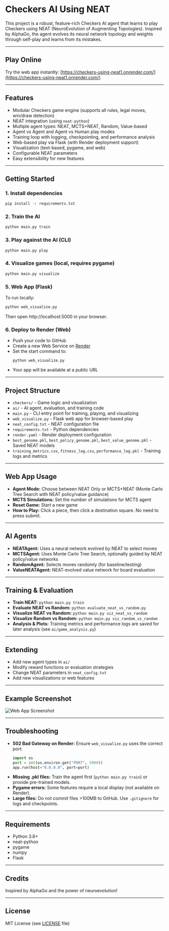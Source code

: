 # Checkers AI Using NEAT

This project is a robust, feature-rich Checkers AI agent that learns to play Checkers using NEAT (NeuroEvolution of Augmenting Topologies). Inspired by AlphaGo, the agent evolves its neural network topology and weights through self-play and learns from its mistakes.

---

## Play Online

Try the web app instantly: [https://checkers-using-neat1.onrender.com/](https://checkers-using-neat1.onrender.com/)

---

## Features
- Modular Checkers game engine (supports all rules, legal moves, win/draw detection)
- NEAT integration (using `neat-python`)
- Multiple agent types: NEAT, MCTS+NEAT, Random, Value-based
- Agent vs Agent and Agent vs Human play modes
- Training loop with logging, checkpointing, and performance analysis
- Web-based play via Flask (with Render deployment support)
- Visualization (text-based, pygame, and web)
- Configurable NEAT parameters
- Easy extensibility for new features

---

## Getting Started

### 1. Install dependencies
```bash
pip install -r requirements.txt
```

### 2. Train the AI
```bash
python main.py train
```

### 3. Play against the AI (CLI)
```bash
python main.py play
```

### 4. Visualize games (local, requires pygame)
```bash
python main.py visualize
```

### 5. Web App (Flask)
To run locally:
```bash
python web_visualize.py
```
Then open http://localhost:5000 in your browser.

### 6. Deploy to Render (Web)
- Push your code to GitHub
- Create a new Web Service on [Render](https://render.com/)
- Set the start command to:
  ```
  python web_visualize.py
  ```
- Your app will be available at a public URL

---

## Project Structure
- `checkers/` - Game logic and visualization
- `ai/` - AI agent, evaluation, and training code
- `main.py` - CLI entry point for training, playing, and visualizing
- `web_visualize.py` - Flask web app for browser-based play
- `neat_config.txt` - NEAT configuration file
- `requirements.txt` - Python dependencies
- `render.yaml` - Render deployment configuration
- `best_genome.pkl`, `best_policy_genome.pkl`, `best_value_genome.pkl` - Saved NEAT models
- `training_metrics.csv`, `fitness_log.csv`, `performance_log.pkl` - Training logs and metrics

---

## Web App Usage
- **Agent Mode:** Choose between NEAT Only or MCTS+NEAT (Monte Carlo Tree Search with NEAT policy/value guidance)
- **MCTS Simulations:** Set the number of simulations for MCTS agent
- **Reset Game:** Start a new game
- **How to Play:** Click a piece, then click a destination square. No need to press submit.

---

## AI Agents
- **NEATAgent:** Uses a neural network evolved by NEAT to select moves
- **MCTSAgent:** Uses Monte Carlo Tree Search, optionally guided by NEAT policy/value networks
- **RandomAgent:** Selects moves randomly (for baseline/testing)
- **ValueNEATAgent:** NEAT-evolved value network for board evaluation

---

## Training & Evaluation
- **Train NEAT:** `python main.py train`
- **Evaluate NEAT vs Random:** `python evaluate_neat_vs_random.py`
- **Visualize NEAT vs Random:** `python main.py viz_neat_vs_random`
- **Visualize Random vs Random:** `python main.py viz_random_vs_random`
- **Analysis & Plots:** Training metrics and performance logs are saved for later analysis (see `ai/game_analysis.py`)

---

## Extending
- Add new agent types in `ai/`
- Modify reward functions or evaluation strategies
- Change NEAT parameters in `neat_config.txt`
- Add new visualizations or web features

---

## Example Screenshot
![Web App Screenshot](<your-screenshot-url-here>)

---

## Troubleshooting
- **502 Bad Gateway on Render:** Ensure `web_visualize.py` uses the correct port:
  ```python
  import os
  port = int(os.environ.get("PORT", 5000))
  app.run(host="0.0.0.0", port=port)
  ```
- **Missing .pkl files:** Train the agent first (`python main.py train`) or provide pre-trained models.
- **Pygame errors:** Some features require a local display (not available on Render).
- **Large files:** Do not commit files >100MB to GitHub. Use `.gitignore` for logs and checkpoints.

---

## Requirements
- Python 3.8+
- neat-python
- pygame
- numpy
- Flask

---

## Credits
Inspired by AlphaGo and the power of neuroevolution!

---

## License
MIT License (see [LICENSE](LICENSE) file)
